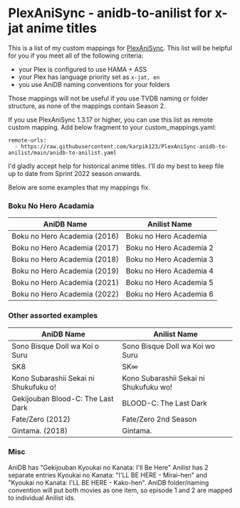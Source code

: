 # PlexAniSync - anidb-to-anilist for x-jat anime titles

This is a list of my custom mappings for [PlexAniSync](https://github.com/RickDB/PlexAniSync). This list will be helpful for you if you meet all of the following criteria:
- your Plex is configured to use HAMA + ASS
- your Plex has language priority set as `x-jat, en`
- you use AniDB naming conventions for your folders

Those mappings will not be useful if you use TVDB naming or folder structure, as none of the mappings contain Season 2.

If you use PlexAniSync 1.3.17 or higher, you can use this list as remote custom mapping. Add below fragment to your custom_mappings.yaml:

```
remote-urls:
  - https://raw.githubusercontent.com/karpik123/PlexAniSync-anidb-to-anilist/main/anidb-to-anilist.yaml
```

I'd gladly accept help for historical anime titles. I'll do my best to keep file up to date from Sprint 2022 season onwards.

Below are some examples that my mappings fix.



### Boku No Hero Acadamia
| AniDB Name                   | Anilist Name            |
| ---------------------------- | ----------------------- |
| Boku no Hero Academia (2016) | Boku no Hero Academia   | 
| Boku no Hero Academia (2017) | Boku no Hero Academia 2 |
| Boku no Hero Academia (2018) | Boku no Hero Academia 3 |
| Boku no Hero Academia (2019) | Boku no Hero Academia 4 |
| Boku no Hero Academia (2021) | Boku no Hero Academia 5 |
| Boku no Hero Academia (2022) | Boku no Hero Academia 6 |

### Other assorted examples
| AniDB Name                            | Anilist Name                           |
| ------------------------------------- | -------------------------------------- |
| Sono Bisque Doll wa Koi o Suru        | Sono Bisque Doll wa Koi wo Suru        |
| SK8                                   | SK∞                                    |
| Kono Subarashii Sekai ni Shukufuku o! | Kono Subarashii Sekai ni Shukufuku wo! |
| Gekijouban Blood-C: The Last Dark     | BLOOD-C: The Last Dark                 |
| Fate/Zero (2012)                      | Fate/Zero 2nd Season                   |
| Gintama. (2018)                       | Gintama.                               |

### Misc

AniDB has "Gekijouban Kyoukai no Kanata: I'll Be Here"
Anilist has 2 separate entries Kyoukai no Kanata: "I'LL BE HERE - Mirai-hen" and "Kyoukai no Kanata: I'LL BE HERE - Kako-hen".
AniDB folder/naming convention will put both movies as one item, so episode 1 and 2 are mapped to individual Anilist ids.
